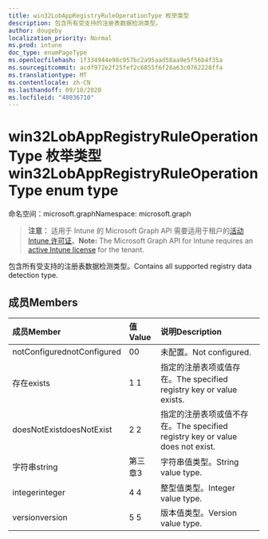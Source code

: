 ```yaml
---
title: win32LobAppRegistryRuleOperationType 枚举类型
description: 包含所有受支持的注册表数据检测类型。
author: dougeby
localization_priority: Normal
ms.prod: intune
doc_type: enumPageType
ms.openlocfilehash: 1f334944e98c957bc2a95aad58aa9e5f56b4f35a
ms.sourcegitcommit: acdf972e2f25fef2c6855f6f28a63c0762228ffa
ms.translationtype: MT
ms.contentlocale: zh-CN
ms.lasthandoff: 09/18/2020
ms.locfileid: "48036710"
---
```

# <a name="win32lobappregistryruleoperationtype-enum-type"></a><span data-ttu-id="826dd-103">win32LobAppRegistryRuleOperationType 枚举类型</span><span class="sxs-lookup"><span data-stu-id="826dd-103">win32LobAppRegistryRuleOperationType enum type</span></span>

<span data-ttu-id="826dd-104">命名空间：microsoft.graph</span><span class="sxs-lookup"><span data-stu-id="826dd-104">Namespace: microsoft.graph</span></span>

> <span data-ttu-id="826dd-105">**注意：** 适用于 Intune 的 Microsoft Graph API 需要适用于租户的[活动 Intune 许可证](https://go.microsoft.com/fwlink/?linkid=839381)。</span><span class="sxs-lookup"><span data-stu-id="826dd-105">**Note:** The Microsoft Graph API for Intune requires an [active Intune license](https://go.microsoft.com/fwlink/?linkid=839381) for the tenant.</span></span>

<span data-ttu-id="826dd-106">包含所有受支持的注册表数据检测类型。</span><span class="sxs-lookup"><span data-stu-id="826dd-106">Contains all supported registry data detection type.</span></span>

## <a name="members"></a><span data-ttu-id="826dd-107">成员</span><span class="sxs-lookup"><span data-stu-id="826dd-107">Members</span></span>
|<span data-ttu-id="826dd-108">成员</span><span class="sxs-lookup"><span data-stu-id="826dd-108">Member</span></span>|<span data-ttu-id="826dd-109">值</span><span class="sxs-lookup"><span data-stu-id="826dd-109">Value</span></span>|<span data-ttu-id="826dd-110">说明</span><span class="sxs-lookup"><span data-stu-id="826dd-110">Description</span></span>|
|:---|:---|:---|
|<span data-ttu-id="826dd-111">notConfigured</span><span class="sxs-lookup"><span data-stu-id="826dd-111">notConfigured</span></span>|<span data-ttu-id="826dd-112">0</span><span class="sxs-lookup"><span data-stu-id="826dd-112">0</span></span>|<span data-ttu-id="826dd-113">未配置。</span><span class="sxs-lookup"><span data-stu-id="826dd-113">Not configured.</span></span>|
|<span data-ttu-id="826dd-114">存在</span><span class="sxs-lookup"><span data-stu-id="826dd-114">exists</span></span>|<span data-ttu-id="826dd-115">1 </span><span class="sxs-lookup"><span data-stu-id="826dd-115">1</span></span>|<span data-ttu-id="826dd-116">指定的注册表项或值存在。</span><span class="sxs-lookup"><span data-stu-id="826dd-116">The specified registry key or value exists.</span></span>|
|<span data-ttu-id="826dd-117">doesNotExist</span><span class="sxs-lookup"><span data-stu-id="826dd-117">doesNotExist</span></span>|<span data-ttu-id="826dd-118">2 </span><span class="sxs-lookup"><span data-stu-id="826dd-118">2</span></span>|<span data-ttu-id="826dd-119">指定的注册表项或值不存在。</span><span class="sxs-lookup"><span data-stu-id="826dd-119">The specified registry key or value does not exist.</span></span>|
|<span data-ttu-id="826dd-120">字符串</span><span class="sxs-lookup"><span data-stu-id="826dd-120">string</span></span>|<span data-ttu-id="826dd-121">第三章</span><span class="sxs-lookup"><span data-stu-id="826dd-121">3</span></span>|<span data-ttu-id="826dd-122">字符串值类型。</span><span class="sxs-lookup"><span data-stu-id="826dd-122">String value type.</span></span>|
|<span data-ttu-id="826dd-123">integer</span><span class="sxs-lookup"><span data-stu-id="826dd-123">integer</span></span>|<span data-ttu-id="826dd-124">4 </span><span class="sxs-lookup"><span data-stu-id="826dd-124">4</span></span>|<span data-ttu-id="826dd-125">整型值类型。</span><span class="sxs-lookup"><span data-stu-id="826dd-125">Integer value type.</span></span>|
|<span data-ttu-id="826dd-126">version</span><span class="sxs-lookup"><span data-stu-id="826dd-126">version</span></span>|<span data-ttu-id="826dd-127">5 </span><span class="sxs-lookup"><span data-stu-id="826dd-127">5</span></span>|<span data-ttu-id="826dd-128">版本值类型。</span><span class="sxs-lookup"><span data-stu-id="826dd-128">Version value type.</span></span>|






